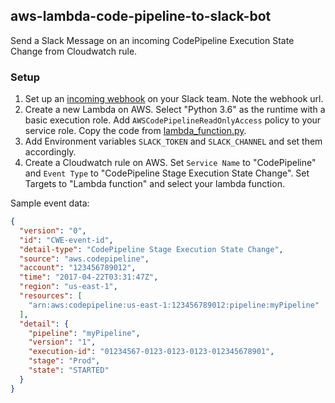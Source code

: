## aws-lambda-code-pipeline-to-slack-bot
Send a Slack Message on an incoming CodePipeline Execution State Change from Cloudwatch rule.

### Setup

1. Set up an [incoming webhook](https://api.slack.com/incoming-webhooks) on your Slack team. Note the webhook url.
2. Create a new Lambda on AWS. Select "Python 3.6" as the runtime with a basic execution role. Add `AWSCodePipelineReadOnlyAccess` policy to your service role. Copy the code from [lambda_function.py](lambda_function.py).
3. Add Environment variables `SLACK_TOKEN` and `SLACK_CHANNEL` and set them accordingly.
4. Create a Cloudwatch rule on AWS. Set `Service Name` to "CodePipeline" and `Event Type` to "CodePipeline Stage Execution State Change". Set Targets to "Lambda function" and select your lambda function.

Sample event data:
```json
{
  "version": "0",
  "id": "CWE-event-id",
  "detail-type": "CodePipeline Stage Execution State Change",
  "source": "aws.codepipeline",
  "account": "123456789012",
  "time": "2017-04-22T03:31:47Z",
  "region": "us-east-1",
  "resources": [
    "arn:aws:codepipeline:us-east-1:123456789012:pipeline:myPipeline"
  ],
  "detail": {
    "pipeline": "myPipeline",
    "version": "1",
    "execution-id": "01234567-0123-0123-0123-012345678901",
    "stage": "Prod",
    "state": "STARTED"
  }
}
```